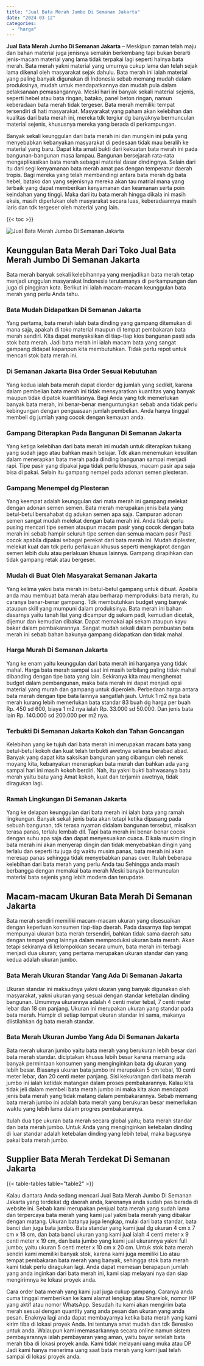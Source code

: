 ```yaml
---
title: "Jual Bata Merah Jumbo Di Semanan Jakarta"
date: "2024-03-12"
categories: 
  - "harga"
---
```


**Jual Bata Merah Jumbo Di Semanan Jakarta** – Meskipun zaman telah maju dan bahan material juga jenisnya semakin berkembang tapi bukan berarti jenis-macam material yang lama tidak terpakai lagi seperti halnya bata merah. Bata merah yakni material yang umurnya cukup lama dan telah sejak lama dikenal oleh masyarakat sejak dahulu. Bata merah ini ialah material yang paling banyak digunakan di Indonesia sebab memang mudah dalam produksinya, mudah untuk mendapatkannya dan mudah pula dalam pelaksanaan pemasangannya. Meski hari ini banyak sekali material sejenis, seperti hebel atau bata ringan, batako, panel beton ringan, namun keberadaan bata merah tidak tergeser. Bata merah memiliki tempat tersendiri di hati masyarakat. Masyarakat yang paham akan kelebihan dan kualitas dari bata merah ini, mereka tdk tergiur dg banyaknya bermunculan material sejenis, khususnya mereka yang berada di perkampungan.

Banyak sekali keunggulan dari bata merah ini dan mungkin ini pula yang menyebabkan kebanyakan masyarakat di pedesaan tidak mau beralih ke material yang baru. Dapat kita amati bukti dari kekuatan bata merah ini pada bangunan-bangunan masa lampau. Bangunan bersejarah rata-rata mengaplikasikan bata merah sebagai material dasar dindingnya. Selain dari itu dari segi kenyamanan bata merah amat pas dengan temperatur daerah tropis. Bagi mereka yang telah membandingi antara bata merah dg bata hebel, batako dan yang sejenisnya mereka akan tau matrial mana yang terbaik yang dapat memberikan kenyamanan dan keamanan serta poin keindahan yang tinggi. Maka dari itu bata merah hingga dikala ini masih eksis, masih diperlukan oleh masyarakat secara luas, keberadaannya masih laris dan tdk tergeser oleh material yang lain.

{{< toc >}}

![Jual Bata Merah Jumbo Di Semanan Jakarta](/images/jual-bata-merah-19.png)

## Keunggulan Bata Merah Dari Toko Jual Bata Merah Jumbo Di Semanan Jakarta

Bata merah banyak sekali kelebihannya yang menjadikan bata merah tetap menjadi unggulan masyarakat Indonesia terutamanya di perkampungan dan juga di pinggiran kota. Berikut ini ialah macam-macam keunggulan bata merah yang perlu Anda tahu.

### Bata Mudah Didapatkan Di Semanan Jakarta

Yang pertama, bata merah ialah bata dinding yang gampang ditemukan di mana saja, apakah di toko material maupun di tempat pembakaran bata merah sendiri. Kita dapat menyaksikan di tiap-tiap kios bangunan pasti ada stok bata merah. Jadi bata merah ini ialah macam bata yang sangat gampang didapat kapanpun kita membutuhkan. Tidak perlu repot untuk mencari stok bata merah ini.

### Di Semanan Jakarta Bisa Order Sesuai Kebutuhan

Yang kedua ialah bata merah dapat diorder dg jumlah yang sedikit, karena dalam pembelian bata merah ini tidak mensyaratkan kuantitas yang banyak maupun tidak dipatok kuantitasnya. Bagi Anda yang tdk memerlukan banyak bata merah, ini benar-benar menguntungkan sebab anda tidak perlu kebingungan dengan penguasaan jumlah pembelian. Anda hanya tinggal membeli dg jumlah yang cocok dengan kemauan anda.

### Gampang Diterapkan Pada Bangunan Di Semanan Jakarta

Yang ketiga kelebihan dari bata merah ini mudah untuk diterapkan tukang yang sudah jago atau bahkan masih belajar. Tdk akan menemukan kesulitan dalam menerapkan bata merah pada dinding bangunan sampai menjadi rapi. Tipe pasir yang dipakai juga tidak perlu khusus, macam pasir apa saja bisa di pakai. Selain itu gampang nempel pada adonan semen plesteran.

### Gampang Menempel dg Plesteran

Yang keempat adalah keunggulan dari mata merah ini gampang melekat dengan adonan semen semen. Bata merah merupakan jenis bata yang betul-betul bersahabat dg adukan semen apa saja. Campuran adonan semen sangat mudah melekat dengan bata merah ini. Anda tidak perlu pusing mencari tipe semen ataupun macam pasir yang cocok dengan bata merah ini sebab hampir seluruh tipe semen dan semua macam pasir Pasti cocok apabila dipakai sebagai perekat dari bata merah ini. Mudah diplester, melekat kuat dan tdk perlu perlakuan khusus seperti mengkaprot dengan semen lebih dulu atau perlakuan khusus lainnya. Gampang dirapihkan dan tidak gampang retak atau bergeser.

### Mudah di Buat Oleh Masyarakat Semanan Jakarta

Yang kelima yakni bata merah ini betul-betul gampang untuk dibuat. Apabila anda mau membuat bata merah atau berharap memproduksi bata merah, itu caranya benar-benar gampang. Tdk membutuhkan budget yang banyak ataupun skill yang mumpuni dalam produksinya. Bata merah ini bahan dasarnya yaitu tanah liat yang dicampur dg sekam padi, kemudian dicetak, dijemur dan kemudian dibakar. Dapat memakai api sekam ataupun kayu bakar dalam pembakarannya. Sangat mudah sekali dalam pembuatan bata merah ini sebab bahan bakunya gampang didapatkan dan tidak mahal.

### Harga Murah Di Semanan Jakarta

Yang ke enam yaitu keunggulan dari bata merah ini harganya yang tidak mahal. Harga bata merah sampai saat ini masih terbilang paling tidak mahal dibanding dengan tipe bata yang lain. Sekiranya kita mau menghemat budget dalam pembangunan, maka bata merah ini dapat menjadi opsi material yang murah dan gampang untuk diperoleh. Perbedaan harga antara bata merah dengan tipe bata lainnya sangatlah jauh. Untuk 1 m2 nya bata merah kurang lebih memerlukan bata standar 83 buah dg harga per buah Rp. 450 sd 600, biaya 1 m2 nya ialah Rp. 33.000 sd 50.000. Dan jenis bata lain Rp. 140.000 sd 200.000 per m2 nya.

### Terbukti Di Semanan Jakarta Kokoh dan Tahan Goncangan

Kelebihan yang ke tujuh dari bata merah ini merupakan macam bata yang betul-betul kokoh dan kuat telah terbukti awetnya selama berabad abad. Banyak yang dapat kita saksikan bangunan yang dibangun oleh nenek moyang kita, kebanyakan menerapkan bata merah dan bahkan ada yang sampai hari ini masih kokoh berdiri. Nah, itu yakni bukti bahwasanya batu merah yaitu batu yang Amat kokoh, kuat dan terjamin awetnya, tidak diragukan lagi.

### Ramah Lingkungan Di Semanan Jakarta

Yang ke delapan keunggulan dari bata merah ini ialah bata yang ramah lingkungan. Banyak sekali jenis bata akan tetapi ketika dipasang pada sebuah bangunan, tdk terasa nyaman didalam bangunan tersebut, misalkan terasa panas, terlalu lembab dll. Tapi bata merah ini benar-benar cocok dengan suhu apa saja dan dapat menyesuaikan cuaca. Dikala musim dingin bata merah ini akan menyerap dingin dan tidak menyebabkan dingin yang terlalu dan seperti itu juga dg waktu musim panas, bata merah ini akan meresap panas sehingga tidak menyebabkan panas over. Itulah beberapa kelebihan dari bata merah yang perlu Anda tau Sehingga anda masih berbangga dengan memakai bata merah Meski banyak bermunculan material bata sejenis yang lebih modern dan terupdate.

## Macam-macam Ukuran Bata Merah Di Semanan Jakarta

Bata merah sendiri memiliki macam-macam ukuran yang disesuaikan dengan keperluan konsumen tiap-tiap daerah. Pada dasarnya tiap tempat mempunyai ukuran bata merah tersendiri, bahkan tidak sama daerah satu dengan tempat yang lainnya dalam memproduksi ukuran bata merah. Akan tetapi sekiranya di kelompokkan secara umum, bata merah ini terbagi menjadi dua ukuran; yang pertama merupakan ukuran standar dan yang kedua adalah ukuran jumbo.

### Bata Merah Ukuran Standar Yang Ada Di Semanan Jakarta

Ukuran standar ini maksudnya yakni ukuran yang banyak digunakan oleh masyarakat, yakni ukuran yang sesuai dengan standar ketebalan dinding bangunan. Umumnya ukurannya adalah 4 centi meter tebal, 7 centi meter lebar dan 18 cm panjang. Ukuran ini merupakan ukuran yang standar pada bata merah. Hampir di setiap tempat ukuran standar ini sama, makanya diistilahkan dg bata merah standar.

### Bata Merah Ukuran Jumbo Yang Ada Di Semanan Jakarta

Bata merah ukuran jumbo yaitu bata merah yang berukuran lebih besar dari bata merah standar. diciptakan khusus lebih besar karena memang ada banyak permintaan konsumen yang menginginkan bata dg ukuran yang lebih besar. Biasanya ukuran bata jumbo ini merupakan 5 cm tebal, 10 centi meter lebar, dan 20 centi meter panjang. Sisi kekurangan dari bata merah jumbo ini ialah ketidak matangan dalam proses pembakarannya. Kalau kita tidak jeli dalam membeli bata merah jumbo ini maka kita akan mendapati jenis bata merah yang tidak matang dalam pembakarannya. Sebab memang bata merah jumbo ini adalah bata merah yang berukuran besar memerlukan waktu yang lebih lama dalam progres pembakarannya.

Itulah dua tipe ukuran bata merah secara global yaitu; bata merah standar dan bata merah jumbo. Untuk Anda yang menginginkan ketebalan dinding di luar standar adalah ketebalan dinding yang lebih tebal, maka bagusnya pakai bata merah jumbo.

## Supplier Bata Merah Terdekat Di Semanan Jakarta

{{< table-tables table="table2" >}}

Kalau diantara Anda sedang mencari Jual Bata Merah Jumbo Di Semanan Jakarta yang terdekat dg daerah anda, karenanya anda sudah pas berada di website ini. Sebab kami merupakan penjual bata merah yang sudah lama dan terpercaya bata merah yang kami jual yakni bata merah yang dibakar dengan matang. Ukuran batanya juga lengkap, mulai dari bata standar, bata banci dan juga bata jumbo. Bata standar yang kami jual dg ukuran 4 cm x 7 cm x 18 cm, dan bata banci ukuran yang kami jual ialah 4 centi meter x 9 centi meter x 19 cm, dan bata jumbo yang kami jual ukurannya yakni full jumbo; yaitu ukuran 5 centi meter x 10 cm x 20 cm. Untuk stok bata merah sendiri kami memiliki banyak stok, karena kami juga memiliki Lio atau tempat pembakaran bata merah yang banyak, sehingga stok bata merah kami tidak perlu diragukan lagi. Anda dapat memesan berapapun jumlah yang anda inginkan dari bata merah ini, kami siap melayani nya dan siap mengirimnya ke lokasi proyek anda.

Cara order bata merah yang kami jual juga cukup gampang. Caranya anda cuma tinggal memberikan ke kami alamat lengkap atau Sharelok, nomor HP yang aktif atau nomor WhatsApp. Sesudah itu kami akan mengirim bata merah sesuai dengan quantity yang anda pesan dan ukuran yang anda pesan. Enaknya lagi anda dapat membayarnya ketika bata merah yang kami kirim tiba di lokasi proyek Anda. Ini tentunya amat mudah dan tdk Beresiko untuk anda. Walaupun kami memasarkannya secara online namun sistem pembayarannya ialah pembayaran yang aman, yaitu bayar setelah bata merah tiba di lokasi proyek anda. Kami tidak melayani uang muka atau DP Jadi kami hanya menerima uang saat bata merah yang kami jual telah sampai di lokasi proyek anda.
